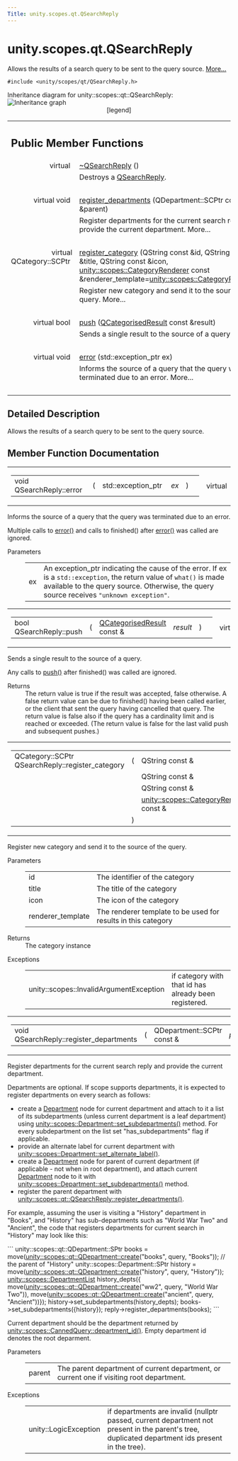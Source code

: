 ```yaml
---
Title: unity.scopes.qt.QSearchReply
---
```


# unity.scopes.qt.QSearchReply

<p>Allows the results of a search query to be sent to the query source.  
<a href="#details">More...</a></p>
<p><code>#include &lt;unity/scopes/qt/QSearchReply.h&gt;</code></p>
Inheritance diagram for unity::scopes::qt::QSearchReply:
<img src="https://developer.ubuntu.com/static/devportal_uploaded/1e37ff0d-4da7-4a3b-a41c-dbe878436b4b-../unity.scopes.qt.QSearchReply/classunity_1_1scopes_1_1qt_1_1_q_search_reply__inherit__graph.png" border="0" usemap="#unity_1_1scopes_1_1qt_1_1_q_search_reply_inherit__map" alt="Inheritance graph"/>
<map name="unity_1_1scopes_1_1qt_1_1_q_search_reply_inherit__map" id="unity_1_1scopes_1_1qt_1_1_q_search_reply_inherit__map">
</map>
<center><span class="legend">[legend]</span></center>
<table class="memberdecls">
<tr class="heading"><td colspan="2"><h2 class="groupheader">
Public Member Functions</h2></td></tr>
<tr class="memitem:a6c9794d4fbbd36e2c6f4ce70495a580f"><td class="memItemLeft" align="right" valign="top">
virtual&#160;</td><td class="memItemRight" valign="bottom"><a class="el" href="#a6c9794d4fbbd36e2c6f4ce70495a580f">~QSearchReply</a> ()</td></tr>
<tr class="memdesc:a6c9794d4fbbd36e2c6f4ce70495a580f"><td class="mdescLeft">&#160;</td><td class="mdescRight">Destroys a <a class="el" href="index.html" title="Allows the results of a search query to be sent to the query source. ">QSearchReply</a>. <br /></td></tr>
<tr class="separator:a6c9794d4fbbd36e2c6f4ce70495a580f"><td class="memSeparator" colspan="2">&#160;</td></tr>
<tr class="memitem:acac93ea6c02ccccdae2c72384cc5c5fd"><td class="memItemLeft" align="right" valign="top">virtual void&#160;</td><td class="memItemRight" valign="bottom"><a class="el" href="#acac93ea6c02ccccdae2c72384cc5c5fd">register_departments</a> (QDepartment::SCPtr const &amp;parent)</td></tr>
<tr class="memdesc:acac93ea6c02ccccdae2c72384cc5c5fd"><td class="mdescLeft">&#160;</td><td class="mdescRight">Register departments for the current search reply and provide the current department.  More...<br /></td></tr>
<tr class="separator:acac93ea6c02ccccdae2c72384cc5c5fd"><td class="memSeparator" colspan="2">&#160;</td></tr>
<tr class="memitem:ac208a555cddc39f086b88804bb9bd26f"><td class="memItemLeft" align="right" valign="top">virtual QCategory::SCPtr&#160;</td><td class="memItemRight" valign="bottom"><a class="el" href="#ac208a555cddc39f086b88804bb9bd26f">register_category</a> (QString const &amp;id, QString const &amp;title, QString const &amp;icon, <a class="el" href="unity.scopes.CategoryRenderer.md">unity::scopes::CategoryRenderer</a> const &amp;renderer_template=<a class="el" href="unity.scopes.CategoryRenderer.md">unity::scopes::CategoryRenderer</a>())</td></tr>
<tr class="memdesc:ac208a555cddc39f086b88804bb9bd26f"><td class="mdescLeft">&#160;</td><td class="mdescRight">Register new category and send it to the source of the query.  More...<br /></td></tr>
<tr class="separator:ac208a555cddc39f086b88804bb9bd26f"><td class="memSeparator" colspan="2">&#160;</td></tr>
<tr class="memitem:a17a9439fd592a2c76b7b74f46053bad5"><td class="memItemLeft" align="right" valign="top">virtual bool&#160;</td><td class="memItemRight" valign="bottom"><a class="el" href="#a17a9439fd592a2c76b7b74f46053bad5">push</a> (<a class="el" href="unity.scopes.qt.QCategorisedResult.md">QCategorisedResult</a> const &amp;result)</td></tr>
<tr class="memdesc:a17a9439fd592a2c76b7b74f46053bad5"><td class="mdescLeft">&#160;</td><td class="mdescRight">Sends a single result to the source of a query.  More...<br /></td></tr>
<tr class="separator:a17a9439fd592a2c76b7b74f46053bad5"><td class="memSeparator" colspan="2">&#160;</td></tr>
<tr class="memitem:a74f1e3d2dd82ef9810413fa38401e16e"><td class="memItemLeft" align="right" valign="top">virtual void&#160;</td><td class="memItemRight" valign="bottom"><a class="el" href="#a74f1e3d2dd82ef9810413fa38401e16e">error</a> (std::exception_ptr ex)</td></tr>
<tr class="memdesc:a74f1e3d2dd82ef9810413fa38401e16e"><td class="mdescLeft">&#160;</td><td class="mdescRight">Informs the source of a query that the query was terminated due to an error.  More...<br /></td></tr>
<tr class="separator:a74f1e3d2dd82ef9810413fa38401e16e"><td class="memSeparator" colspan="2">&#160;</td></tr>
</table>
<a name="details" id="details"></a><h2 class="groupheader">Detailed Description</h2>
<p>Allows the results of a search query to be sent to the query source. </p>
<h2 class="groupheader">Member Function Documentation</h2>
<table class="mlabels">
<tr>
<td class="mlabels-left">
<table class="memname">
<tr>
<td class="memname">void QSearchReply::error </td>
<td>(</td>
<td class="paramtype">std::exception_ptr&#160;</td>
<td class="paramname"><em>ex</em></td><td>)</td>
<td></td>
</tr>
</table>
</td>
<td class="mlabels-right">
<span class="mlabels"><span class="mlabel">virtual</span></span>  </td>
</tr>
</table>
<p>Informs the source of a query that the query was terminated due to an error. </p>
<p>Multiple calls to <a class="el" href="#a74f1e3d2dd82ef9810413fa38401e16e" title="Informs the source of a query that the query was terminated due to an error. ">error()</a> and calls to finished() after <a class="el" href="#a74f1e3d2dd82ef9810413fa38401e16e" title="Informs the source of a query that the query was terminated due to an error. ">error()</a> was called are ignored. </p><dl class="params"><dt>Parameters</dt><dd>
<table class="params">
<tr><td class="paramname">ex</td><td>An exception_ptr indicating the cause of the error. If ex is a <code>std::exception</code>, the return value of <code>what()</code> is made available to the query source. Otherwise, the query source receives <code>"unknown exception"</code>. </td></tr>
</table>
</dd>
</dl>
<table class="mlabels">
<tr>
<td class="mlabels-left">
<table class="memname">
<tr>
<td class="memname">bool QSearchReply::push </td>
<td>(</td>
<td class="paramtype"><a class="el" href="unity.scopes.qt.QCategorisedResult.md">QCategorisedResult</a> const &amp;&#160;</td>
<td class="paramname"><em>result</em></td><td>)</td>
<td></td>
</tr>
</table>
</td>
<td class="mlabels-right">
<span class="mlabels"><span class="mlabel">virtual</span></span>  </td>
</tr>
</table>
<p>Sends a single result to the source of a query. </p>
<p>Any calls to <a class="el" href="#a17a9439fd592a2c76b7b74f46053bad5" title="Sends a single result to the source of a query. ">push()</a> after finished() was called are ignored. </p><dl class="section return"><dt>Returns</dt><dd>The return value is true if the result was accepted, false otherwise. A false return value can be due to finished() having been called earlier, or the client that sent the query having cancelled that query. The return value is false also if the query has a cardinality limit and is reached or exceeded. (The return value is false for the last valid push and subsequent pushes.) </dd></dl>
<table class="mlabels">
<tr>
<td class="mlabels-left">
<table class="memname">
<tr>
<td class="memname">QCategory::SCPtr QSearchReply::register_category </td>
<td>(</td>
<td class="paramtype">QString const &amp;&#160;</td>
<td class="paramname"><em>id</em>, </td>
</tr>
<tr>
<td class="paramkey"></td>
<td></td>
<td class="paramtype">QString const &amp;&#160;</td>
<td class="paramname"><em>title</em>, </td>
</tr>
<tr>
<td class="paramkey"></td>
<td></td>
<td class="paramtype">QString const &amp;&#160;</td>
<td class="paramname"><em>icon</em>, </td>
</tr>
<tr>
<td class="paramkey"></td>
<td></td>
<td class="paramtype"><a class="el" href="unity.scopes.CategoryRenderer.md">unity::scopes::CategoryRenderer</a> const &amp;&#160;</td>
<td class="paramname"><em>renderer_template</em> = <code><a class="el" href="unity.scopes.CategoryRenderer.md">unity::scopes::CategoryRenderer</a>()</code>&#160;</td>
</tr>
<tr>
<td></td>
<td>)</td>
<td></td><td></td>
</tr>
</table>
</td>
<td class="mlabels-right">
<span class="mlabels"><span class="mlabel">virtual</span></span>  </td>
</tr>
</table>
<p>Register new category and send it to the source of the query. </p>
<dl class="params"><dt>Parameters</dt><dd>
<table class="params">
<tr><td class="paramname">id</td><td>The identifier of the category </td></tr>
<tr><td class="paramname">title</td><td>The title of the category </td></tr>
<tr><td class="paramname">icon</td><td>The icon of the category </td></tr>
<tr><td class="paramname">renderer_template</td><td>The renderer template to be used for results in this category</td></tr>
</table>
</dd>
</dl>
<dl class="section return"><dt>Returns</dt><dd>The category instance </dd></dl>
<dl class="exception"><dt>Exceptions</dt><dd>
<table class="exception">
<tr><td class="paramname">unity::scopes::InvalidArgumentException</td><td>if category with that id has already been registered. </td></tr>
</table>
</dd>
</dl>
<table class="mlabels">
<tr>
<td class="mlabels-left">
<table class="memname">
<tr>
<td class="memname">void QSearchReply::register_departments </td>
<td>(</td>
<td class="paramtype">QDepartment::SCPtr const &amp;&#160;</td>
<td class="paramname"><em>parent</em></td><td>)</td>
<td></td>
</tr>
</table>
</td>
<td class="mlabels-right">
<span class="mlabels"><span class="mlabel">virtual</span></span>  </td>
</tr>
</table>
<p>Register departments for the current search reply and provide the current department. </p>
<p>Departments are optional. If scope supports departments, it is expected to register departments on every search as follows:</p>
<ul>
<li>
create a <a class="el" href="unity.scopes.Department.md" title="A department with optional sub-departments. ">Department</a> node for current department and attach to it a list of its subdepartments (unless current department is a leaf department) using <a class="el" href="unity.scopes.Department.md#ab17057cef9ce35f1302f5421a087c067" title="Set sub-departments of this department. ">unity::scopes::Department::set_subdepartments()</a> method. For every subdepartment on the list set "has_subdepartments" flag if applicable. </li>
<li>
provide an alternate label for current department with <a class="el" href="unity.scopes.Department.md#a9ab1192cdfcbce44b9164df11290c217" title="Set the alternate label (plural of the normal label) of this department. ">unity::scopes::Department::set_alternate_label()</a>. </li>
<li>
create a <a class="el" href="unity.scopes.Department.md" title="A department with optional sub-departments. ">Department</a> node for parent of current department (if applicable - not when in root department), and attach current <a class="el" href="unity.scopes.Department.md" title="A department with optional sub-departments. ">Department</a> node to it with <a class="el" href="unity.scopes.Department.md#ab17057cef9ce35f1302f5421a087c067" title="Set sub-departments of this department. ">unity::scopes::Department::set_subdepartments()</a> method. </li>
<li>
register the parent department with <a class="el" href="#acac93ea6c02ccccdae2c72384cc5c5fd" title="Register departments for the current search reply and provide the current department. ">unity::scopes::qt::QSearchReply::register_departments()</a>. </li>
</ul>
<p>For example, assuming the user is visiting a "History" department in "Books", and "History" has sub-departments such as "World War Two" and "Ancient", the code that registers departments for current search in "History" may look like this: </p>
```
unity::scopes::qt::QDepartment::SPtr books = move(<a class="code" href="unity.scopes.qt.QDepartment.md#a9bf07a3b3b3e57a391100f15abb4c651">unity::scopes::qt::QDepartment::create</a>(<span class="stringliteral">&quot;books&quot;</span>, query, <span class="stringliteral">&quot;Books&quot;</span>));
<span class="comment">// the</span>
parent of <span class="stringliteral">&quot;History&quot;</span>
unity::scopes::Department::SPtr history = move(<a class="code" href="unity.scopes.qt.QDepartment.md#a9bf07a3b3b3e57a391100f15abb4c651">unity::scopes::qt::QDepartment::create</a>(<span class="stringliteral">&quot;history&quot;</span>, query,
<span class="stringliteral">&quot;History&quot;</span>));
<a class="code" href="unity.scopes.md#ab8effc4ea05a59f2ddea896833f07231">unity::scopes::DepartmentList</a> history_depts({
move(<a class="code" href="unity.scopes.qt.QDepartment.md#a9bf07a3b3b3e57a391100f15abb4c651">unity::scopes::qt::QDepartment::create</a>(<span class="stringliteral">&quot;ww2&quot;</span>, query, <span class="stringliteral">&quot;World War</span>
<span class="stringliteral">Two&quot;</span>)),
move(<a class="code" href="unity.scopes.qt.QDepartment.md#a9bf07a3b3b3e57a391100f15abb4c651">unity::scopes::qt::QDepartment::create</a>(<span class="stringliteral">&quot;ancient&quot;</span>, query,
<span class="stringliteral">&quot;Ancient&quot;</span>))});
history-&gt;set_subdepartments(history_depts);
books-&gt;set_subdepartments({history});
reply-&gt;register_departments(books);
```
<p>Current department should be the department returned by <a class="el" href="unity.scopes.CannedQuery.md#a61351960149bb4c0840f020c4e645f66" title="Returns the department id of this CannedQuery. ">unity::scopes::CannedQuery::department_id()</a>. Empty department id denotes the root deparment.</p>
<dl class="params"><dt>Parameters</dt><dd>
<table class="params">
<tr><td class="paramname">parent</td><td>The parent department of current department, or current one if visiting root department. </td></tr>
</table>
</dd>
</dl>
<dl class="exception"><dt>Exceptions</dt><dd>
<table class="exception">
<tr><td class="paramname">unity::LogicException</td><td>if departments are invalid (nullptr passed, current department not present in the parent's tree, duplicated department ids present in the tree). </td></tr>
</table>
</dd>
</dl>
